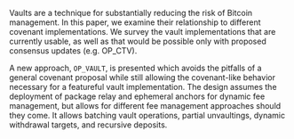 Vaults are a technique for substantially reducing the risk of Bitcoin management. In
this paper, we examine their relationship to different covenant implementations. We
survey the vault implementations that are currently usable, as well as that would be
possible only with proposed consensus updates (e.g. OP_CTV). 

A new approach, `OP_VAULT`, is presented which avoids the pitfalls of a general
covenant proposal while still allowing the covenant-like behavior necessary for a
featureful vault implementation. The design assumes the deployment of package relay
and ephemeral anchors for dynamic fee management, but allows for different fee
management approaches should they come. It allows batching vault operations, partial
unvaultings, dynamic withdrawal targets, and recursive deposits.

